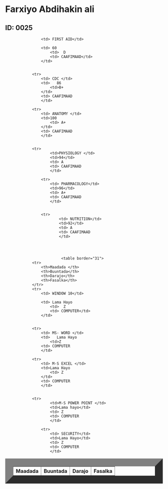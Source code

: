 
<html>
    <title> Natiijo</title>
    <head>
        <link rel="stylesheet" href="table.css"/>
        <body>  
            <h1> Farxiyo Abdihakin ali</h1>
            <h2> ID: 0025</h2>
            <table border="25">
                <tr>
                    <th>Maadada </th>
                    <th>Buuntada</th>
                    <th>Darajo</th>
                    <th>Fasalka</th>
                </tr>
                
                    <td> FIRST AID</td>
                   
                    <td> 60
                        <td>  D
                        <td> CAAFIMAAD</td>
                    </td>
                
            
                <tr>
                    <td> CDC </td>
                    <td>   86
                        <td>B+  
                    </td>
                    <td> CAAFIMAAD
                    </td>
                
                <tr>
                    <td> ANATOMY </td>
                    <td>100 
                        <td> A+
                    </td>
                    <td> CAAFIMAAD
                    </td>
                
               
                <tr>
                        <td>PHYSIOLOGY </td>
                        <td>94</td>
                        <td> A
                        <td> CAAFIMAAD
                        </td>
                    
                    <tr>
                        <td> PHARMACOLOGY</td>
                        <td>96</td>
                        <td> A+
                        <td> CAAFIMAAD
                        </td>
                    
                    
                    <tr>
                            <td> NUTRITION</td>
                            <td>92</td>
                            <td> A
                            <td> CAAFIMAAD
                            </td> 
                            
                       
                           

                             <table border="31">
                <tr>
                    <th>Maadada </th>
                    <th>Buuntada</th>
                    <th>Darajo</th>
                    <th>Fasalka</th>
                </tr>
                <tr>
                    <td> WINDOW 10</td>
                   
                    <td> Lama Hayo
                        <td>  Z
                        <td> COMPUTER</td>
                    </td>
                
            
                <tr>
                    <td> MS- WORD </td>
                    <td>   Lama Hayo
                        <td>Z
                    <td> COMPUTER
                    </td>
                
                <tr>
                    <td> M-S EXCEL </td>
                    <td>Lama Hayo  
                        <td> Z
                    </td>
                    <td> COMPUTER
                    </td>
                
               
                <tr>
                        <td>M-S POWER POINT </td>
                        <td>Lama hayo</td>
                        <td> Z
                        <td> COMPUTER
                        </td>
                    
                    <tr>
                        <td> SECURITY</td>
                        <td>Lama Hayo</td>
                        <td> Z
                        <td> COMPUTER
                        </td>
                   
                    
